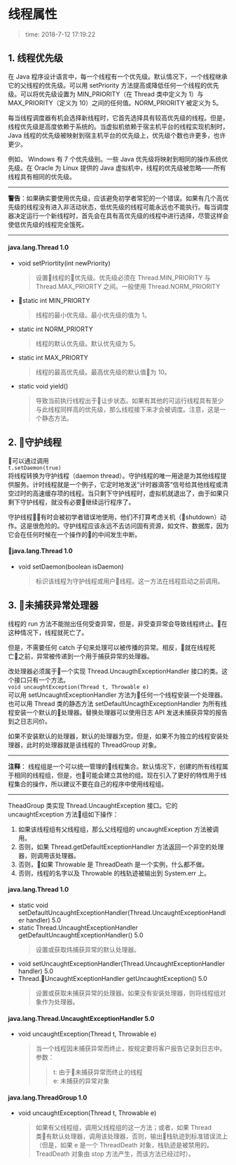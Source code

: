 # 线程属性
>time: 2018-7-12 17:19:22

## 1. 线程优先级
在 Java 程序设计语言中，每一个线程有一个优先级。默认情况下，一个线程继承它的父线程的优先级。可以用 setPriority 方法提高或降低任何一个线程的优先级。可以将优先级设置为 MIN_PRIORITY（在 Thread 类中定义为 1）与 MAX_PRIORITY（定义为 10）之间的任何值。NORM_PRIORITY 被定义为 5。

每当线程调度器有机会选择新线程时，它首先选择具有较高优先级的线程。但是，线程优先级是高度依赖于系统的。当虚拟机依赖于宿主机平台的线程实现机制时，Java 线程的优先级被映射到宿主机平台的优先级上，优先级个数也许更多，也许更少。

例如， Windows 有 7 个优先级别。一些 Java 优先级将映射到相同的操作系统优先级。在 Oracle 为 Linux 提供的 Java 虚拟机中，线程的优先级被忽略——所有线程具有相同的优先级。

***
**警告**：如果确实要使用优先级，应该避免初学者常犯的一个错误。如果有几个高优先级的线程没有进入非活动状态，低优先级的线程可能永远也不能执行。每当调度器决定运行一个新线程时，首先会在具有高优先级的线程中进行选择，尽管这样会使低优先级的线程完全饿死。
***

#### java.lang.Thread 1.0
* void setPriortity(int newPriority)
    >设置线程的优先级。优先级必须在 Thread.MIN_PRIORITY 与 Thread.MAX_PRIORTY 之间。一般使用 Thread.NORM_PRIORITY
* static int MIN_PRIORTY
    >线程的最小优先级。最小优先级的值为 1。
* static int NORM_PRIORTY
    >线程的默认优先级。默认优先级为 5。
* static int MAX_PRIORTY
    >线程的最高优先级。最高优先级的默认值为 10。
* static void yield()
    >导致当前执行线程出于让步状态。如果有其他的可运行线程具有至少与此线程同样高的优先级，那么线程接下来才会被调度。注意，这是一个静态方法。

## 2. 守护线程
可以通过调用  
`t.setDaemon(true)`  
将线程转换为守护线程（daemon thread）。守护线程的唯一用途是为其他线程提供服务。计时线程就是一个例子，它定时地发送“计时器滴答”信号给其他线程或清空过时的高速缓存项的线程。当只剩下守护线程时，虚拟机就退出了，由于如果只剩下守护线程，就没有必要继续运行程序了。

守护线程有时会被初学者错误地使用，他们不打算考虑关机（shutdown）动作。这是很危险的。守护线程应该永远不去访问固有资源，如文件、数据库，因为它会在任何时候在一个操作的的中间发生中断。

#### java.lang.Thread 1.0
* void setDaemon(boolean isDaemon)
    >标识该线程为守护线程或用户线程。这一方法在线程启动之前调用。

## 3. 未捕获异常处理器
线程的 run 方法不能抛出任何受查异常，但是，非受查异常会导致线程终止。在这种情况下，线程就死亡了。

但是，不需要任何 catch 子句来处理可以被传播的异常。相反，就在线程死亡之前，异常被传递到一个用于捕获异常的处理器。

改处理器必须属于一个实现 Thread.UncaugthExceptionHandler 接口的类。这个接口只有一个方法。  
`void uncaughtException(Thread t, Throwable e)`  
可以用 setUncaughtExceptionHandler 方法为任何一个线程安装一个处理器。也可以用 Thread 类的静态方法 setDefaultUncagthExceptionHandler 为所有线程安装一个默认的处理器。替换处理器可以使用日志 API 发送未捕获异常的报告到之日志问价。

如果不安装默认的处理器，默认的处理器为空。但是，如果不为独立的线程安装处理器，此时的处理器就是该线程的 ThreadGroup 对象。

***
**注释**： 线程组是一个可以统一管理的线程集合。默认情况下，创建的所有线程属于相同的线程组，但是，也可能会建立其他的组。现在引入了更好的特性用于线程集合的操作，所以建议不要在自己的程序中使用线程组。
***

TheadGroup 类实现 Thread.UncaughtException 接口。它的 uncaughtException 方法组如下操作：
1. 如果该线程组有父线程组，那么父线程组的 uncaughtException 方法被调用。
1. 否则，如果 Thread.getDefaultExceptionHandler 方法返回一个非空的处理器，则调用该处理器。
1. 否则，如果 Throwable 是 ThreadDeath 是一个实例，什么都不做。
1. 否则，线程的名字以及 Throwable 的栈轨迹被输出到 System.err 上。

#### java.lang.Thread 1.0
* static void setDefaultUncaughtExceptionHandler(Thread.UncaughtExceptionHandler handler) 5.0
* static Thread.UncaughtExceptionHandler getDefaultUncaughtExceptionHandler() 5.0
    >设置或获取炜捕获异常的默认处理器。
* void setUncaughtExceptionHandler(Thread.UncaughtExceptionHandler handler) 5.0
* Thread.UncaughtExceptionHandler getUncaughtException() 5.0
    >设置或获取未捕获异常的处理器。如果没有安装处理器，则将线程组对象作为处理器。
#### java.lang.Thread.UncaughtExceptionHandler 5.0
* void uncaughtException(Thread t, Throwable e)
    >当一个线程因未捕获异常而终止，按规定要将客户报告记录到日志中。  
    参数：
    >>t: 由于未捕获异常而终止的线程  
    >>e: 未捕获的异常对象
#### java.lang.ThreadGroup 1.0
* void uncaughtException(Thread t, Throwable e)
    >如果有父线程组，调用父线程组的这一方法；或者，如果 Thread 类有默认处理器，调用该处理器，否则，输出栈轨迹到标准错误流上（但是，如果 e 是一个 ThreadDeath 对象，栈轨迹是被禁用的。TreadDeath 对象由 stop 方法产生，而该方法已经过时）。